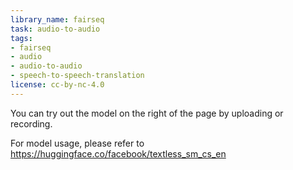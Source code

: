 ```yaml
---
library_name: fairseq
task: audio-to-audio
tags:
- fairseq
- audio
- audio-to-audio
- speech-to-speech-translation
license: cc-by-nc-4.0
---
```

You can try out the model on the right of the page by uploading or recording.

For model usage, please refer to https://huggingface.co/facebook/textless_sm_cs_en